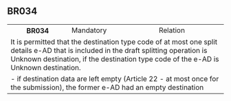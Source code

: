 ## BR034
<table>
 <tr>
  <th>
   BR034
  </th>
  <td>
   Mandatory
  </td>
  <td>
   Relation
  </td>
 </tr>
 <tr>
  <td colspan="3">
   It is permitted that the destination type code of at most one split details e-AD that is included in the draft splitting operation is Unknown destination, if the destination type code of the e-AD is Unknown destination.
  </td>
 </tr>
 <tr>
  <td colspan="3">
   - if destination data are left empty (Article 22 - at most once for the submission), the former e-AD had an empty destination
  </td>
 </tr>
</table>
